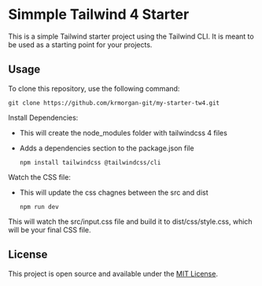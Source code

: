 # Simmple Tailwind 4 Starter
This is a simple Tailwind starter project using the Tailwind CLI. It is meant to be used as a starting point for your projects.
## Usage
To clone this repository, use the following command:

    git clone https://github.com/krmorgan-git/my-starter-tw4.git

Install Dependencies:
- This will create the node_modules folder with tailwindcss 4 files
- Adds a dependencies section to the package.json file

      npm install tailwindcss @tailwindcss/cli


Watch the CSS file:
- This will update the css chagnes between the src and dist

      npm run dev
    
This will watch the src/input.css file and build it to dist/css/style.css, which will be your final CSS file.

## License
This project is open source and available under the [MIT License](https://mit-license.org/).
